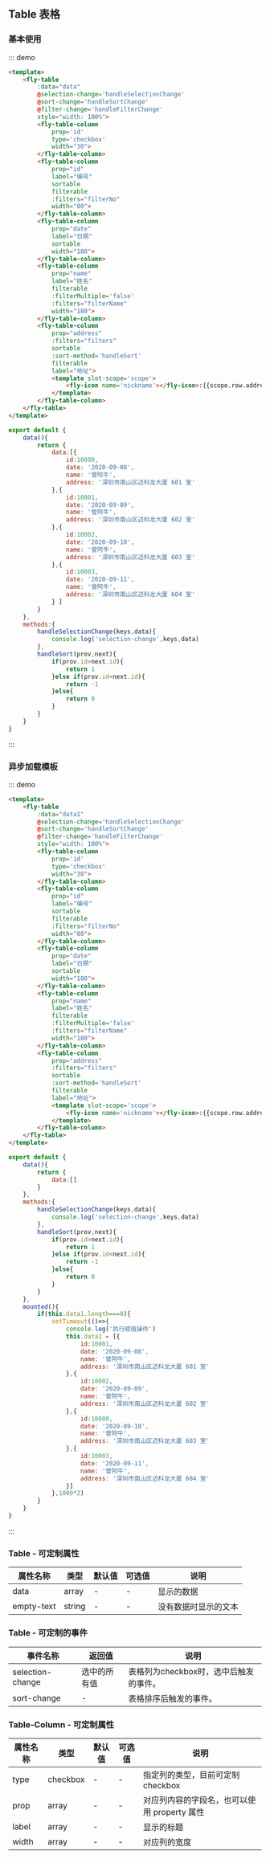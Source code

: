 <script>
 module.exports =  {
        data(){
            return {
                data1:[],
                data:[{
                    id:10001,
                    date: '2020-09-08',
                    name: '曾阿牛',
                    address: '深圳市南山区迈科龙大厦 601 室'
                },{
                    id:10002,
                    date: '2020-09-09',
                    name: '曾阿牛',
                    address: '深圳市南山区迈科龙大厦 602 室'
                },{
                    id:10000,
                    date: '2020-09-10',
                    name: '曾阿牛',
                    address: '深圳市南山区迈科龙大厦 603 室'
                },{
                    id:10003,
                    date: '2020-09-11',
                    name: '曾阿牛',
                    address: '深圳市南山区迈科龙大厦 604 室'
                } ],
                data2:[],
                filters:[
                    {text:'深圳市',value:'深圳市'},
                    {text:'东莞市',value:'东莞市'}
                ],
                filterNo:[
                    {text:'10000',value:'10000'},
                    {text:'10001',value:'10001'},
                    {text:'10002',value:'10002'},
                    {text:'10003',value:'10003'}
                ],
                filterName:[
                    {text:'张三丰',value:'张三丰'},
                    {text:'曾阿牛',value:'曾阿牛'},
                    {text:'张无忌',value:'张无忌'},
                    {text:'金毛狮王',value:'金毛狮王'}
                ]
            }
        },
        methods:{
            handleSelectionChange(keys,data){
                console.log('selection-change',keys,data)
            },
            handleSortChange(){
                console.log('sort-change')
            },
            handleFilterChange(filtered){
                console.log('filter-change',filtered)
            },
            handleSort(prov,next){
                if(prov.id>next.id){
                    return 1
                }else if(prov.id<next.id){
                    return -1
                }else{
                    return 0
                }
            }
        },
        mounted(){
            if(this.data1.length===0){
                setTimeout(()=>{
                    console.log('执行赋值操作')
                    this.data1 = [{
                        id:10001,
                        date: '2020-09-08',
                        name: '曾阿牛',
                        address: '深圳市南山区迈科龙大厦 601 室'
                    },{
                        id:10002,
                        date: '2020-09-09',
                        name: '曾阿牛',
                        address: '深圳市南山区迈科龙大厦 602 室'
                    },{
                        id:10000,
                        date: '2020-09-10',
                        name: '曾阿牛',
                        address: '深圳市南山区迈科龙大厦 603 室'
                    },{
                        id:10003,
                        date: '2020-09-11',
                        name: '曾阿牛',
                        address: '深圳市南山区迈科龙大厦 604 室'
                    }]
                },1000*2)
            }
        }
    }
</script>
## Table 表格

### 基本使用

::: demo
```html
<template>
    <fly-table
        :data="data"
        @selection-change='handleSelectionChange'
        @sort-change='handleSortChange'
        @filter-change='handleFilterChange'
        style="width: 100%">
        <fly-table-column
            prop='id'
            type='checkbox'
            width="30">
        </fly-table-column>
        <fly-table-column
            prop="id"
            label="编号"
            sortable
            filterable
            :filters="filterNo"
            width="80">
        </fly-table-column>
        <fly-table-column
            prop="date"
            label="日期"
            sortable
            width="180">
        </fly-table-column>
        <fly-table-column
            prop="name"
            label="姓名"
            filterable
            :filterMultiple='false'
            :filters="filterName"
            width="180">
        </fly-table-column>
        <fly-table-column
            prop="address"
            :filters="filters"
            sortable
            :sort-method='handleSort'
            filterable
            label="地址">
            <template slot-scope='scope'>
                <fly-icon name='nickname'></fly-icon>:{{scope.row.address}}
            </template>
        </fly-table-column>
    </fly-table>
</template>
```
```js
export default {
    data(){
        return {
            data:[{
                id:10000,
                date: '2020-09-08',
                name: '曾阿牛',
                address: '深圳市南山区迈科龙大厦 601 室'
            },{
                id:10001,
                date: '2020-09-09',
                name: '曾阿牛',
                address: '深圳市南山区迈科龙大厦 602 室'
            },{
                id:10002,
                date: '2020-09-10',
                name: '曾阿牛',
                address: '深圳市南山区迈科龙大厦 603 室'
            },{
                id:10003,
                date: '2020-09-11',
                name: '曾阿牛',
                address: '深圳市南山区迈科龙大厦 604 室'
            } ]
        }
    },
    methods:{
        handleSelectionChange(keys,data){
            console.log('selection-change',keys,data)
        },
        handleSort(prov,next){
            if(prov.id>next.id){
                return 1
            }else if(prov.id<next.id){
                return -1
            }else{
                return 0
            }
        }
    }
}
```
:::

### 异步加载模板

::: demo
```html
<template>
    <fly-table
        :data="data1"
        @selection-change='handleSelectionChange'
        @sort-change='handleSortChange'
        @filter-change='handleFilterChange'
        style="width: 100%">
        <fly-table-column
            prop='id'
            type='checkbox'
            width="30">
        </fly-table-column>
        <fly-table-column
            prop="id"
            label="编号"
            sortable
            filterable
            :filters="filterNo"
            width="80">
        </fly-table-column>
        <fly-table-column
            prop="date"
            label="日期"
            sortable
            width="180">
        </fly-table-column>
        <fly-table-column
            prop="name"
            label="姓名"
            filterable
            :filterMultiple='false'
            :filters="filterName"
            width="180">
        </fly-table-column>
        <fly-table-column
            prop="address"
            :filters="filters"
            sortable
            :sort-method='handleSort'
            filterable
            label="地址">
            <template slot-scope='scope'>
                <fly-icon name='nickname'></fly-icon>:{{scope.row.address}}
            </template>
        </fly-table-column>
    </fly-table>
</template>
```
```js
export default {
    data(){
        return {
            data:[]
        }
    },
    methods:{
        handleSelectionChange(keys,data){
            console.log('selection-change',keys,data)
        },
        handleSort(prov,next){
            if(prov.id>next.id){
                return 1
            }else if(prov.id<next.id){
                return -1
            }else{
                return 0
            }
        }
    },
    mounted(){
        if(this.data1.length===0){
            setTimeout(()=>{
                console.log('执行赋值操作')
                this.data1 = [{
                    id:10001,
                    date: '2020-09-08',
                    name: '曾阿牛',
                    address: '深圳市南山区迈科龙大厦 601 室'
                },{
                    id:10002,
                    date: '2020-09-09',
                    name: '曾阿牛',
                    address: '深圳市南山区迈科龙大厦 602 室'
                },{
                    id:10000,
                    date: '2020-09-10',
                    name: '曾阿牛',
                    address: '深圳市南山区迈科龙大厦 603 室'
                },{
                    id:10003,
                    date: '2020-09-11',
                    name: '曾阿牛',
                    address: '深圳市南山区迈科龙大厦 604 室'
                }]
            },1000*2)
        }
    }
}
```
:::

### Table - 可定制属性

| 属性名称        | 类型                      | 默认值 | 可选值       | 说明             |
| --------------- | ------------------------- | ------ | ------------ | ---------------- |
| data | array | -      | -            | 显示的数据         |
| empty-text | string | -      | -            | 没有数据时显示的文本         |

### Table - 可定制的事件

| 事件名称  | 返回值     | 说明                       |
| --------- | ---------- | -------------------------- |
| selection-change | 选中的所有值 | 表格列为checkbox时，选中后触发的事件。 |
| sort-change | - | 表格排序后触发的事件。 |

### Table-Column - 可定制属性

| 属性名称        | 类型                      | 默认值 | 可选值       | 说明             |
| --------------- | ------------------------- | ------ | ------------ | ---------------- |
| type | checkbox | -      | -            |  指定列的类型，目前可定制checkbox       |
| prop | array | -      | -            |  对应列内容的字段名，也可以使用 property 属性        |
| label | array | -      | -            | 显示的标题         |
| width | array | -      | -            | 对应列的宽度       |

